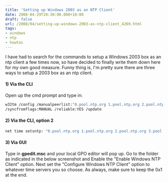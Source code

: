 ```yaml
---
title: 'Setting up Windows 2003 as an NTP Client'
date: 2008-04-29T20:30:00.008+10:00
draft: false
url: /2008/04/setting-up-windows-2003-as-ntp-client_4269.html
tags: 
- windows
- ntp
- howtos
---
```


I have had to search for the commands to setup a Windows 2003 box as an ntp client a few times now, so have decided to finally write them down here for my own good measure. Funny thing is, I'm pretty sure there are three ways to setup a 2003 box as an ntp client.

#### 1) Via the CLI

  
  

Open up the cmd prompt and type in:

```bash
w32tm /config /manualpeerlist:"0.pool.ntp.org 1.pool.ntp.org 2.pool.ntp.org 3.pool.ntp.org" 
/syncfromflags:MANUAL /reliable:YES /update

```  
  

#### 2) Via the CLI, option 2

  
  
```bash
net time setsntp: "0.pool.ntp.org 1.pool.ntp.org 2.pool.ntp.org 3.pool.ntp.org"

```  
  

#### 3) Via GUI

  
  

Type in **gpedit.msc** and your local GPO editor will pop up. Go to the folder as indicated in the below screenshot and Enable the "Enable Windows NTP Client" option. Next set the "Configure Windows NTP Client" option to whatever time servers you so choose. As always, make sure to keep the 0x1 at the end.